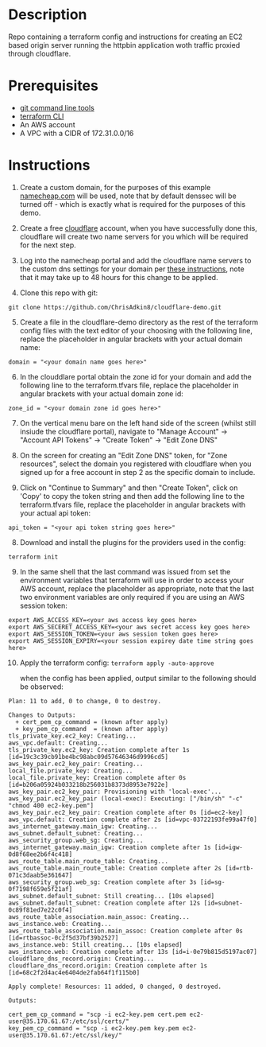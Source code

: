 # Description

Repo containing a terraform config and instructions for creating an EC2 based origin server running the httpbin application woth traffic proxied through cloudflare.

# Prerequisites

- [git command line tools](https://git-scm.com/downloads)
- [terraform CLI](https://developer.hashicorp.com/terraform/install)
- An AWS account
- A VPC with a CIDR of 172.31.0.0/16

# Instructions

1. Create a custom domain, for the purposes of this example [namecheap.com](https://www.namecheap.com/) will be used, note that by default denssec will be turned off - which is exactly what is required
   for the purposes of this demo.

2. Create a free [cloudflare](https://www.cloudflare.com/en-gb/) account, when you have successfully done this, cloudflare will create two name servers for you which will be required for the next step.

3. Log into the namecheap portal and add the cloudflare name servers to the custom dns settings for your domain per [these instructions](https://www.namecheap.com/support/knowledgebase/article.aspx/9607/2210/how-to-set-up-dns-records-for-your-domain-in-a-cloudflare-account/), note that it may take up to 48 hours for this change to be applied.

4. Clone this repo with git:
```
git clone https://github.com/ChrisAdkin8/cloudflare-demo.git
```

5. Create a file in the cloudflare-demo directory as the rest of the terraform config files with the text editor of your choosing with the following line, replace the placeholder
   in angular brackets with your actual domain name:
```
domain = "<your domain name goes here>"
```

6.  In the clouddlare portal obtain the zone id for your domain and add the following line to the terraform.tfvars file, replace the placeholder in angular brackets
    with your actual domain zone id:
```
zone_id = "<your domain zone id goes here>"
```

7. On the vertical menu bare on the left hand side of the screen (whilst still insiude the cloudflare portal), navigate to "Manage Account" -> "Account API Tokens" -> "Create Token" -> "Edit Zone DNS"

8. On the screen for creating an "Edit Zone DNS" token, for "Zone resources", select the domain you registered with cloudflare when you signed up for a free account in step 2 as the specific domain to include.

9. Click on "Continue to Summary" and then "Create Token", click on 'Copy' to copy the token string and then add the following line to the terraform.tfvars file,
   replace the placeholder in angular brackets with your actual api token:
```
api_token = "<your api token string goes here>"
```

8. Download and install the plugins for the providers used in the config:
```
terraform init
```

9. In the same shell that the last command was issued from set the environment variables that terraform will use in order to access your AWS account, replace the placeholder as appropriate,
   note that the last two environment variables are only required if you are using an AWS session token:
```
export AWS_ACCESS_KEY=<your aws access key goes here>
export AWS_SECERET_ACCESS_KEY=<your aws secret access key goes here>
export AWS_SESSION_TOKEN=<your aws session token goes here>
export AWS_SESSION_EXPIRY=<your session expirey date time string goes here>
```

10. Apply the terraform config:
```terraform apply -auto-approve```

    when the config has been applied, output similar to the following should be observed:
```
Plan: 11 to add, 0 to change, 0 to destroy.

Changes to Outputs:
  + cert_pem_cp_command = (known after apply)
  + key_pem_cp_command  = (known after apply)
tls_private_key.ec2_key: Creating...
aws_vpc.default: Creating...
tls_private_key.ec2_key: Creation complete after 1s [id=19c3c39cb91be4bc98abc09d57646346d9996cd5]
aws_key_pair.ec2_key_pair: Creating...
local_file.private_key: Creating...
local_file.private_key: Creation complete after 0s [id=b206a05924b033218b256031b8373d8953e7922e]
aws_key_pair.ec2_key_pair: Provisioning with 'local-exec'...
aws_key_pair.ec2_key_pair (local-exec): Executing: ["/bin/sh" "-c" "chmod 400 ec2-key.pem"]
aws_key_pair.ec2_key_pair: Creation complete after 0s [id=ec2-key]
aws_vpc.default: Creation complete after 2s [id=vpc-03722193fe99a47f0]
aws_internet_gateway.main_igw: Creating...
aws_subnet.default_subnet: Creating...
aws_security_group.web_sg: Creating...
aws_internet_gateway.main_igw: Creation complete after 1s [id=igw-0d8f68ee2b6f4c418]
aws_route_table.main_route_table: Creating...
aws_route_table.main_route_table: Creation complete after 2s [id=rtb-071c3daab5e361647]
aws_security_group.web_sg: Creation complete after 3s [id=sg-0f7198f659e5f21af]
aws_subnet.default_subnet: Still creating... [10s elapsed]
aws_subnet.default_subnet: Creation complete after 12s [id=subnet-0c89f81ed7e22c0f4]
aws_route_table_association.main_assoc: Creating...
aws_instance.web: Creating...
aws_route_table_association.main_assoc: Creation complete after 0s [id=rtbassoc-0c2f5d37bf39b2527]
aws_instance.web: Still creating... [10s elapsed]
aws_instance.web: Creation complete after 13s [id=i-0e79b815d5197ac07]
cloudflare_dns_record.origin: Creating...
cloudflare_dns_record.origin: Creation complete after 1s [id=68c2f2d4ac4e6404de2fab64f1f115b0]

Apply complete! Resources: 11 added, 0 changed, 0 destroyed.

Outputs:

cert_pem_cp_command = "scp -i ec2-key.pem cert.pem ec2-user@35.170.61.67:/etc/ssl/certs/"
key_pem_cp_command = "scp -i ec2-key.pem key.pem ec2-user@35.170.61.67:/etc/ssl/key/"
```
 
